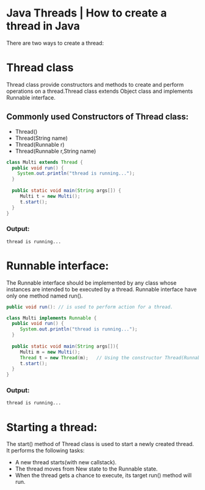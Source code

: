 # Java Threads | How to create a thread in Java
There are two ways to create a thread:

# Thread class
Thread class provide constructors and methods to create and perform operations on a thread.Thread class extends Object class and implements Runnable interface.

## Commonly used Constructors of Thread class:
- Thread()
- Thread(String name)
- Thread(Runnable r)
- Thread(Runnable r,String name)

```java
class Multi extends Thread {  
  public void run() {  
    System.out.println("thread is running...");  
  } 
  
  public static void main(String args[]) {  
     Multi t = new Multi();  
     t.start();  
  }  
}  
```

### Output:
```
thread is running...
```

# Runnable interface:
The Runnable interface should be implemented by any class whose instances are intended to be executed by a thread. Runnable interface have only one method named run().

```java
public void run(): // is used to perform action for a thread.
```

```java
class Multi implements Runnable {  
  public void run() {  
     System.out.println("thread is running...");  
  }  
  
  public static void main(String args[]){  
     Multi m = new Multi();  
     Thread t = new Thread(m);   // Using the constructor Thread(Runnable r)  
     t.start();  
  }  
}  
```

### Output:
```
thread is running...
```

# Starting a thread:
The start() method of Thread class is used to start a newly created thread. It performs the following tasks:

- A new thread starts(with new callstack).
- The thread moves from New state to the Runnable state.
- When the thread gets a chance to execute, its target run() method will run.
